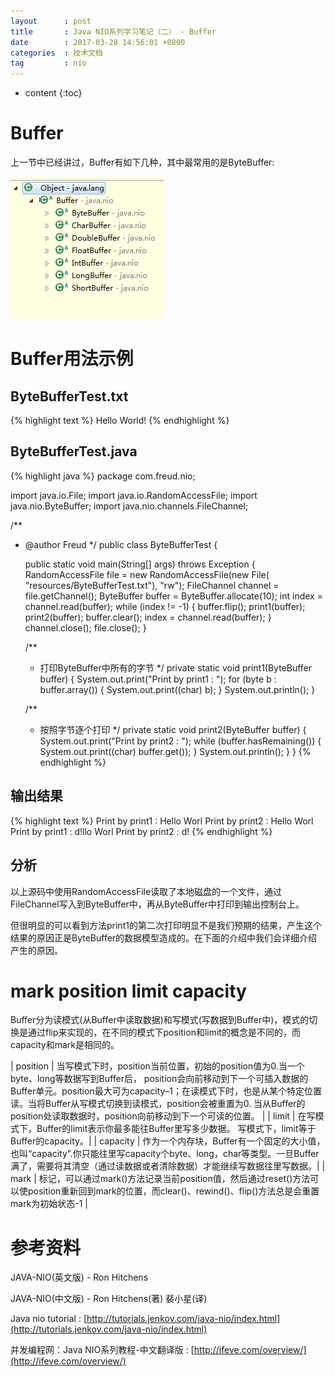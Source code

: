 ```yaml
---
layout 		: post
title 		: Java NIO系列学习笔记（二） - Buffer
date 		: 2017-03-28 14:56:01 +0800
categories 	: 技术文档
tag 		: nio
---
```


* content
{:toc}

Buffer
=======================================

上一节中已经讲过，Buffer有如下几种，其中最常用的是ByteBuffer:

![/images/blog/java-nio/01-introduction/02-buffer-hierarchy.png](/images/blog/java-nio/01-introduction/02-buffer-hierarchy.png)


Buffer用法示例
=======================================

ByteBufferTest.txt
--------------------------------

{% highlight text %}
Hello World!
{% endhighlight %}

ByteBufferTest.java
--------------------------------

{% highlight java %}
package com.freud.nio;

import java.io.File;
import java.io.RandomAccessFile;
import java.nio.ByteBuffer;
import java.nio.channels.FileChannel;

/**
 * @author Freud
 */
public class ByteBufferTest {

	public static void main(String[] args) throws Exception {
		RandomAccessFile file = new RandomAccessFile(new File(
				"resources/ByteBufferTest.txt"), "rw");
		FileChannel channel = file.getChannel();
		ByteBuffer buffer = ByteBuffer.allocate(10);
		int index = channel.read(buffer);
		while (index != -1) {
			buffer.flip();
			print1(buffer);
			print2(buffer);
			buffer.clear();
			index = channel.read(buffer);
		}
		channel.close();
		file.close();
	}

	/**
	 * 打印ByteBuffer中所有的字节
	 */
	private static void print1(ByteBuffer buffer) {
		System.out.print("Print by print1 : ");
		for (byte b : buffer.array()) {
			System.out.print((char) b);
		}
		System.out.println();
	}

	/**
	 * 按照字节逐个打印
	 */
	private static void print2(ByteBuffer buffer) {
		System.out.print("Print by print2 : ");
		while (buffer.hasRemaining()) {
			System.out.print((char) buffer.get());
		}
		System.out.println();
	}
}
{% endhighlight %}

输出结果
--------------------------------

{% highlight text %}
Print by print1 : Hello Worl
Print by print2 : Hello Worl
Print by print1 : d!llo Worl
Print by print2 : d!
{% endhighlight %}

分析
--------------------------------

以上源码中使用RandomAccessFile读取了本地磁盘的一个文件，通过FileChannel写入到ByteBuffer中，再从ByteBuffer中打印到输出控制台上。

但很明显的可以看到方法print1的第二次打印明显不是我们预期的结果，产生这个结果的原因正是ByteBuffer的数据模型造成的。在下面的介绍中我们会详细介绍产生的原因。


mark position limit capacity
=======================================

Buffer分为读模式(从Buffer中读取数据)和写模式(写数据到Buffer中)，模式的切换是通过flip来实现的，在不同的模式下position和limit的概念是不同的，而capacity和mark是相同的。

| position	| 当写模式下时，position当前位置，初始的position值为0.当一个byte、long等数据写到Buffer后， position会向前移动到下一个可插入数据的Buffer单元。position最大可为capacity–1；在读模式下时，也是从某个特定位置读。当将Buffer从写模式切换到读模式，position会被重置为0. 当从Buffer的position处读取数据时，position向前移动到下一个可读的位置。 |
| limit		| 在写模式下，Buffer的limit表示你最多能往Buffer里写多少数据。 写模式下，limit等于Buffer的capacity。|
| capacity	| 作为一个内存块，Buffer有一个固定的大小值，也叫“capacity”.你只能往里写capacity个byte、long，char等类型。一旦Buffer满了，需要将其清空（通过读数据或者清除数据）才能继续写数据往里写数据。|
| mark 		| 标记，可以通过mark()方法记录当前position值，然后通过reset()方法可以使position重新回到mark的位置，而clear()、rewind()、flip()方法总是会重置mark为初始状态-1 |



参考资料
=======================================

JAVA-NIO(英文版) - Ron Hitchens

JAVA-NIO(中文版) - Ron Hitchens(著) 裴小星(译)

Java nio tutorial : [http://tutorials.jenkov.com/java-nio/index.html](http://tutorials.jenkov.com/java-nio/index.html)

并发编程网：Java NIO系列教程-中文翻译版 : [http://ifeve.com/overview/](http://ifeve.com/overview/)